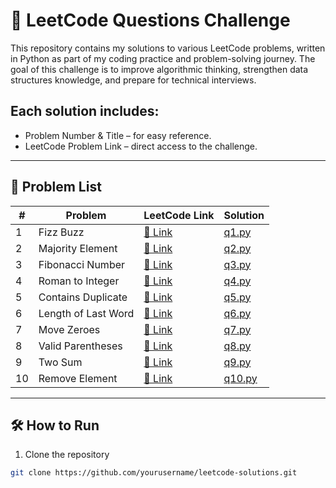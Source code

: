 # 🚀 LeetCode Questions Challenge

This repository contains my solutions to various LeetCode problems, written in Python as part of my coding practice and problem-solving journey.
The goal of this challenge is to improve algorithmic thinking, strengthen data structures knowledge, and prepare for technical interviews.

## Each solution includes:

- Problem Number & Title – for easy reference.
- LeetCode Problem Link – direct access to the challenge.
---

## 📜 Problem List

| #  | Problem | LeetCode Link                                                 | Solution           |
|----|---------|---------------------------------------------------------------|--------------------|
| 1  | Fizz Buzz | [🔗 Link](https://leetcode.com/problems/fizz-buzz/)           | [q1.py](./q01.py)   |
| 2  | Majority Element | [🔗 Link](https://leetcode.com/problems/majority-element/)    | [q2.py](./q02.py)   |
| 3  | Fibonacci Number | [🔗 Link](https://leetcode.com/problems/fibonacci-number/)    | [q3.py](./q03.py)   |
| 4  | Roman to Integer | [🔗 Link](https://leetcode.com/problems/roman-to-integer/)    | [q4.py](./q04.py)   |
| 5  | Contains Duplicate | [🔗 Link](https://leetcode.com/problems/contains-duplicate/)  | [q5.py](./q05.py)   |
| 6  | Length of Last Word | [🔗 Link](https://leetcode.com/problems/length-of-last-word/) | [q6.py](./q06.py)   |
| 7  | Move Zeroes | [🔗 Link](https://leetcode.com/problems/move-zeroes/)         | [q7.py](./q07.py)   |
| 8  | Valid Parentheses | [🔗 Link](https://leetcode.com/problems/valid-parentheses/)   | [q8.py](./q08.py)   |
| 9  | Two Sum | [🔗 Link](https://leetcode.com/problems/two-sum/)             | [q9.py](./q09.py)   |
| 10 | Remove Element | [🔗 Link](https://leetcode.com/problems/remove-element/)      | [q10.py](./q10.py) |


---

## 🛠 How to Run
1. Clone the repository
```bash
git clone https://github.com/yourusername/leetcode-solutions.git